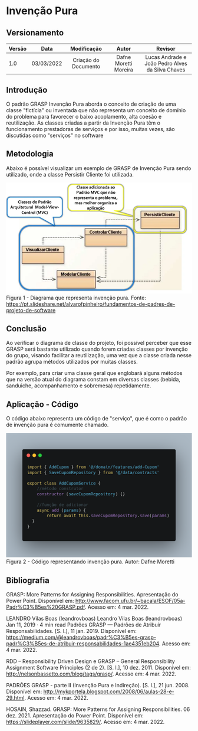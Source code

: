 # Invenção Pura

## Versionamento

| Versão |    Data    |     Modificação      | Autor | Revisor |
| ------ | :--------: | :------------------: | :---: | :-----: |
| 1.0    | 03/03/2022 | Criação do Documento |  Dafne Moretti Moreira     | Lucas Andrade e João Pedro Alves da Silva Chaves |

## Introdução

O padrão GRASP Invenção Pura aborda o conceito de criação de uma classe "fictícia" ou inventada que não representa um conceito de domínio do problema para favorecer o baixo acoplamento, alta coesão e reutilização. As classes criadas a partir da Invenção Pura têm o funcionamento prestadoras de serviços e por isso, muitas vezes, são discutidas como "serviços" no software

## Metodologia

Abaixo é possível visualizar um exemplo de GRASP de Invenção Pura sendo utilizado, onde a classe Persistir Cliente foi utilizada.

![Diagrama de invenção pura](./../../assets/images/invencao_pura1.png ":size=600") </br> Figura 1 - Diagrama que representa invenção pura. Fonte: https://pt.slideshare.net/alvarofpinheiro/fundamentos-de-padres-de-projeto-de-software

## Conclusão

Ao verificar o diagrama de classe do projeto, foi possível perceber que esse GRASP será bastante utilizado quando forem criadas classes por invenção do grupo, visando facilitar a reutilização, uma vez que a classe criada nesse padrão agrupa métodos utilizados por muitas classes.

Por exemplo, para criar uma classe geral que englobará alguns métodos que na versão atual do diagrama constam em diversas classes (bebida, sanduiche, acompanhamento e sobremesa) repetidamente.

## Aplicação - Código

O código abaixo representa um código de "serviço", que é como o padrão de invenção pura é comumente chamado.

![Código representando invenção pura](./../../assets/images/codigo_invencaopura.png ":size=600") </br> Figura 2 - Código representando invenção pura. Autor: Dafne Moretti

## Bibliografia

GRASP: More Patterns for Assigning Responsibilities. Apresentação do Power Point. Disponível em: http://www.facom.ufu.br/~bacala/ESOF/05a-Padr%C3%B5es%20GRASP.pdf. Acesso em: 4 mar. 2022.

LEANDRO Vilas Boas (leandrovboas) Leandro Vilas Boas (leandrovboas) Jan 11, 2019 · 4 min read Padrões GRASP — Padrões de Atribuir Responsabilidades. [S. l.], 11 jan. 2019. Disponível em: https://medium.com/@leandrovboas/padr%C3%B5es-grasp-padr%C3%B5es-de-atribuir-responsabilidades-1ae4351eb204. Acesso em: 4 mar. 2022.

RDD – Responsibility Driven Design e GRASP – General Responsibility Assignment Software Principles (2 de 2). [S. l.], 10 dez. 2011. Disponível em: http://nelsonbassetto.com/blog/tags/grasp/. Acesso em: 4 mar. 2022.

PADRÕES GRASP - parte II (Invenção Pura e Indireção). [S. l.], 21 jun. 2008. Disponível em: http://mykportela.blogspot.com/2008/06/aulas-28-e-29.html. Acesso em: 4 mar. 2022.

HOSAIN, Shazzad. GRASP: More Patterns for Assigning Responsibilities. 06 dez. 2021. Apresentação do Power Point. Disponível em: https://slideplayer.com/slide/9635829/. Acesso em: 4 mar. 2022.